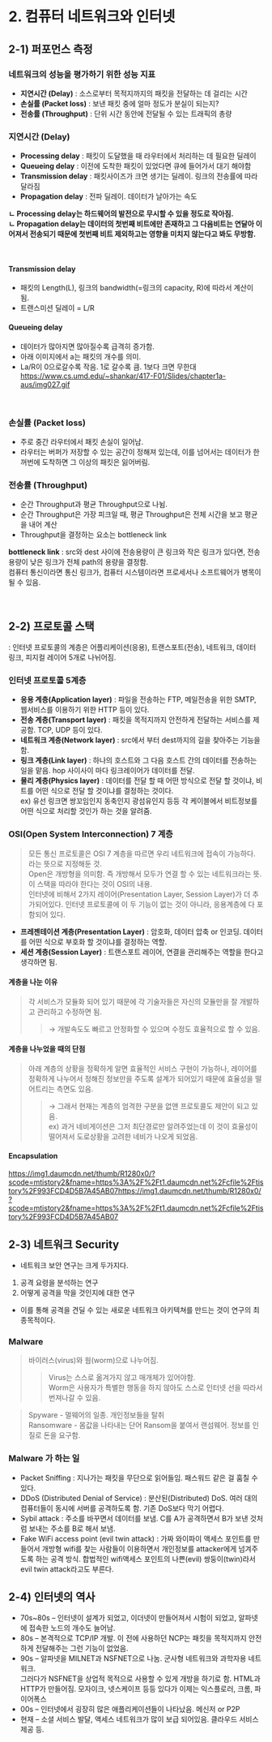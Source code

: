 # 2.	컴퓨터 네트워크와 인터넷
## 2-1) 퍼포먼스 측정

  ### 네트워크의 성능을 평가하기 위한 성능 지표
  - **지연시간 (Delay)**
  : 소스로부터 목적지까지의 패킷을 전달하는 데 걸리는 시간
  - **손실률 (Packet loss)**
  : 보낸 패킷 중에 얼마 정도가 분실이 되는지?
  - **전송률 (Throughput)**
  : 단위 시간 동안에 전달될 수 있는 트래픽의 총량   
  
  ### 지연시간 (Delay)
  - **Processing delay** : 패킷이 도달했을 때 라우터에서 처리하는 데 필요한 딜레이
  - **Queueing delay** : 이전에 도착한 패킷이 있었다면 큐에 들어가서 대기 해야함
  - **Transmission delay** : 패킷사이즈가 크면 생기는 딜레이. 링크의 전송률에 따라 달라짐 
  - **Propagation delay** : 전파 딜레이. 데이터가 날아가는 속도    
  
**ㄴ Processing delay는 하드웨어의 발전으로 무시할 수 있을 정도로 작아짐.**   
**ㄴ Propagation delay는 데이터의 첫번째 비트에만 존재하고 그 다음비트는 연달아 이어져서 전송되기 때문에 첫번째 비트 제외하고는 영향을 미치지 않는다고 봐도 무방함.**

<br>

#### Transmission delay
 - 패킷의 Length(L), 링크의 bandwidth(=링크의 capacity, R)에 따라서 계산이 됨. 
 - 트랜스미션 딜레이 = L/R

#### Queueing delay
 - 데이터가 많아지면 많아질수록 급격히 증가함.  
 - 아래 이미지에서 a는 패킷의 개수를 의미.  
 - La/R이 0으로갈수록 작음. 1로 갈수록 큼. 1보다 크면 무한대   
 https://www.cs.umd.edu/~shankar/417-F01/Slides/chapter1a-aus/img027.gif  
 
<br>

 
 ### 손실률 (Packet loss)
 - 주로 중간 라우터에서 패킷 손실이 일어남.  
 - 라우터는 버퍼가 저장할 수 있는 공간이 정해져 있는데, 이를 넘어서는 데이터가 한꺼번에 도착하면 그 이상의 패킷은 잃어버림.  
 
 ### 전송률 (Throughput)
 - 순간 Throughput과 평균 Throughput으로 나뉨.
 - 순간 Throughput은 가장 피크일 때, 평균 Throughput은 전체 시간을 보고 평균을 내어 계산
 - Throughput을 결정하는 요소는 bottleneck link  
 
 **bottleneck link** : src와 dest 사이에 전송용량이 큰 링크와 작은 링크가 있다면, 전송 용량이 낮은 링크가 전체 path의 용량을 결정함.  
                   컴퓨터 통신이라면 통신 링크가, 컴퓨터 시스템이라면 프로세서나 소프트웨어가 병목이 될 수 있음.
   
<br>

   
## 2-2) 프로토콜 스택
: 인터넷 프로토콜의 계층은 어플리케이션(응용), 트랜스포트(전송), 네트워크, 데이터 링크, 피지컬 레이어 5개로 나뉘어짐.  
### 인터넷 프로토콜 5계층  
- **응용 계층(Application layer)** : 파일을 전송하는 FTP, 메일전송을 위한 SMTP, 웹서비스를 이용하기 위한 HTTP 등이 있다.  
- **전송 계층(Transport layer)** : 패킷을 목적지까지 안전하게 전달하는 서비스를 제공함. TCP, UDP 등이 있다.  
- **네트워크 계층(Network layer)** : src에서 부터 dest까지의 길을 찾아주는 기능을 함.  
- **링크 계층(Link layer)** : 하나의 호스트와 그 다음 호스트 간의 데이터를 전송하는 일을 맡음. hop 사이사이 마다 링크레이어가 데이터를 전달.   
- **물리 계층(Physics layer)** : 데이터를 전달 할 때 어떤 방식으로 전달 할 것이냐, 비트를 어떤 식으로 전달 할 것이냐를 결정하는 것이다.  
ex) 유선 링크면 쌍꼬임인지 동축인지 광섬유인지 등등 각 케이블에서 비트정보를 어떤 식으로 처리할 것인가 하는 것을 알려줌.
  
  
### OSI(Open System Interconnection) 7 계층   
> 모든 통신 프로토콜은 OSI 7 계층을 따르면 우리 네트워크에 접속이 가능하다. 라는 뜻으로 지정해둔 것.   
Open은 개방형을 의미함. 즉 개방해서 모두가 연결 할 수 있는 네트워크라는 뜻. 이 스택을 따라야 한다는 것이 OSI의 내용.    
인터넷에 비해서 2가지 레이어(Presentation Layer, Session Layer)가 더 추가되어있다. 인터넷 프로토콜에 이 두 기능이 없는 것이 아니라, 응용계층에 다 포함되어 있다.  
- **프레젠테이션 계층(Presentation Layer)** : 암호화, 데이터 압축 or 인코딩. 데이터를 어떤 식으로 부호화 할 것이냐를 결정하는 역할.  
- **세션 계층(Session Layer)** : 트랜스포트 레이어, 연결을 관리해주는 역할을 한다고 생각하면 됨.
  
    
#### 계층을 나눈 이유  
> 각 서비스가 모듈화 되어 있기 때문에 각 기술자들은 자신의 모듈만을 잘 개발하고 관리하고 수정하면 됨.  
>> → 개발속도도 빠르고 안정화할 수 있으며 수정도 효율적으로 할 수 있음.  

#### 계층을 나누었을 때의 단점  
> 아래 계층의 상황을 정확하게 알면 효율적인 서비스 구현이 가능하나, 레이어를 정확하게 나누어서 정해진 정보만을 주도록 설계가 되어있기 때문에 효율성을 떨어트리는 측면도 있음.  
>> → 그래서 현재는 계층의 엄격한 구분을 없앤 프로토콜도 제안이 되고 있음.  
ex) 과거 네비게이션은 그저 최단경로만 알려주었는데 이 것이 효율성이 떨어져서 도로상황을 고려한 네비가 나오게 되었음.

#### Encapsulation 
https://img1.daumcdn.net/thumb/R1280x0/?scode=mtistory2&fname=https%3A%2F%2Ft1.daumcdn.net%2Fcfile%2Ftistory%2F993FCD4D5B7A45AB07https://img1.daumcdn.net/thumb/R1280x0/?scode=mtistory2&fname=https%3A%2F%2Ft1.daumcdn.net%2Fcfile%2Ftistory%2F993FCD4D5B7A45AB07

  
## 2-3) 네트워크 Security  
- 네트워크 보안 연구는 크게 두가지다.   
1. 공격 요령을 분석하는 연구    
2. 어떻게 공격을 막을 것인지에 대한 연구
- 이를 통해 공격을 견딜 수 있는 새로운 네트워크 아키텍쳐를 만드는 것이 연구의 최종목적이다.  

### Malware  
> 바이러스(virus)와 웜(worm)으로 나누어짐.   
>> Virus는 스스로 옮겨가지 않고 매개체가 있어야함.   
>> Worm은 사용자가 특별한 행동을 하지 않아도 스스로 인터넷 선을 따라서 번져나갈 수 있음.   

> Spyware - 멀웨어의 일종. 개인정보들을 탈취  
> Ransomware - 몸값을 나타내는 단어 Ransom을 붙여서 랜섬웨어. 정보를 인질로 돈을 요구함.

### Malware 가 하는 일  
-	Packet Sniffing : 지나가는 패킷을 무단으로 읽어들임. 패스워드 같은 걸 훔칠 수 있다.  
-	DDoS (Distributed Denial of Service) : 분산된(Distributed) DoS. 여러 대의 컴퓨터들이 동시에 서버를 공격하도록 함. 기존 DoS보다 막기 어렵다.
-	Sybil attack : 주소를 바꾸면서 데이터를 보냄. C를 A가 공격하면서 B가 보낸 것처럼 보내는 주소를 B로 해서 보냄.  
-	Fake WiFi access point (evil twin attack) : 가짜 와이파이 액세스 포인트를 만들어서 개방형 wifi를 찾는 사람들이 이용하면서 개인정보를 attacker에게 넘겨주도록 하는 공격 방식. 합법적인 wifi액세스 포인트의 나쁜(evil) 쌍둥이(twin)라서 evil twin attack라고도 부른다.  

## 2-4) 인터넷의 역사
- 70s~80s – 인터넷이 설계가 되었고, 이더넷이 만들어져서 시험이 되었고, 알파넷에 접속한 노드의 개수도 늘어남.  
- 80s – 본격적으로 TCP/IP 개발. 이 전에 사용하던 NCP는 패킷을 목적지까지 안전하게 전달해주는 그런 기능이 없었음.  
- 90s – 알파넷을 MILNET과 NSFNET으로 나눔. 군사형 네트워크와 과학자용 네트워크.  
	그러다가 NSFNET을 상업적 목적으로 사용할 수 있게 개방을 하기로 함. HTML과 HTTP가 만들어짐. 모자이크, 넷스케이프 등등 있다가 이제는 익스플로러, 크롬, 파이어폭스  
- 00s – 인터넷에서 굉장히 많은 애플리케이션들이 나타났음. 메신저 or P2P  
- 현재 – 소셜 서비스 발달, 액세스 네트워크가 많이 보급 되어있음. 클라우드 서비스 제공 등.  
